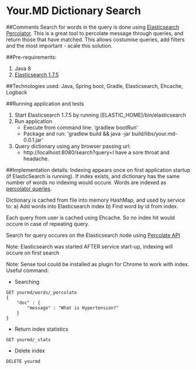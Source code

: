 # Your.MD Dictionary Search

##Comments
Search for words in the query is done using [Elasticsearch Percolator](https://www.elastic.co/guide/en/elasticsearch/reference/current/search-percolate.html). This is a great tool to percolate message through queries, and return those that have matched. This allows costumise queries, add filters and the most important - scale this solution.

##Pre-requirements:

1.	Java 8
2.  [Elasticsearch 1.7.5](https://www.elastic.co/downloads/past-releases/elasticsearch-1-7-5)

##Technologies used:
Java, Spring boot, Gradle, Elasticsearch, Ehcache, Logback

##Running application and tests

1. Start Elasticsearch 1.7.5 by running [ELASTIC_HOME]/bin/elasticsearch
2. Run application
    - Execute from command line: 'gradlew bootRun'
    - Package and run: 'gradlew build && java -jar build/libs/your.md-0.0.1.jar'
3. Query dictionary using any browser passing url:
    - http://localhost:8080/search?query=I have a sore throat and headache.

##Implementation details:
Indexing appears once on first application startup (if ElasticSearch is running). If index exists, and dictionary has the same number of words no indexing would occure. Words are indexed as [percolator queries](https://www.elastic.co/guide/en/elasticsearch/reference/current/search-percolate.html#_indexing_percolator_queries).

Dictionary is cached from file into memory HashMap, and used by service to: a) Add words into Elasticsearch index b) Find word by id from index.

Each query from user is cached using Ehcache. So no index hit would occure in case of repeating query.

Search for query occures on the Elasticsearch node using [Percolate API](https://www.elastic.co/guide/en/elasticsearch/reference/current/search-percolate.html#_percolate_api)

Note: Elasticsearch was started AFTER service start-up, indexing will occure on first search

Note: Sense tool could be installed as plugin for Chrome to work with index. Useful command:
- Searching
```
GET yourmd/words/_percolate
{
    "doc" : {
        "message" : "What is Hypertension?"
    }
}
```

- Return index statistics
``` 
GET yourmd/_stats
```

- Delete index
```
DELETE yourmd
```
